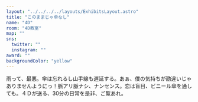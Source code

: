```yaml
---
layout: "../../../../layouts/ExhibitsLayout.astro"
title: "このままじゃ傘なし"
name: "4D"
room: "4D教室"
map: ""
sns:
  twitter: ""
  instagram: ""
award: ""
backgroundColor: "yellow"
---
```


雨って、最悪。傘は忘れるし山手線も遅延する。あぁ、僕の気持ちが勘違いじゃありませんようにっ！脈アリ脈ナシ、ナンセンス。恋は盲目、ビニール傘を通しても。４Ｄが送る、30分の日常を是非、ご覧あれ。
